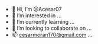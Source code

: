 - 👋 Hi, I’m @Acesar07
- 👀 I’m interested in ...
- 🌱 I’m currently learning ...
- 💞️ I’m looking to collaborate on ...
- 📫 cesarmoran170@gmail.com ...

<!---
Acesar07/Acesar07 is a ✨ special ✨ repository because its `README.md` (this file) appears on your GitHub profile.
You can click the Preview link to take a look at your changes.
--->
